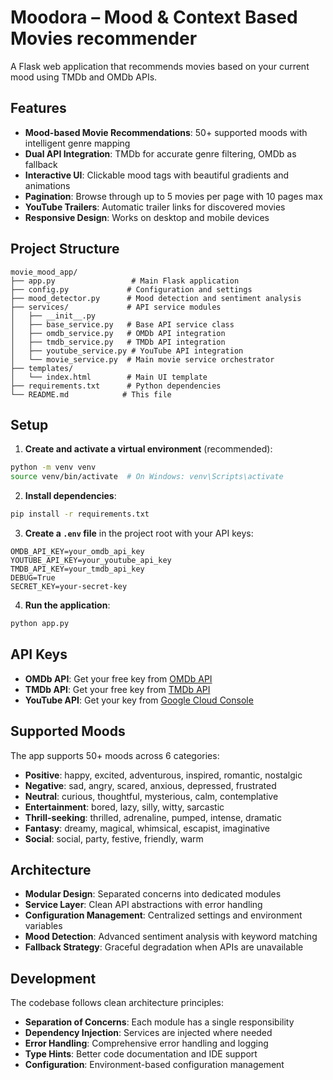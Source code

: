 # Moodora – Mood & Context Based Movies recommender

A Flask web application that recommends movies based on your current mood using TMDb and OMDb APIs.

## Features

- **Mood-based Movie Recommendations**: 50+ supported moods with intelligent genre mapping
- **Dual API Integration**: TMDb for accurate genre filtering, OMDb as fallback
- **Interactive UI**: Clickable mood tags with beautiful gradients and animations
- **Pagination**: Browse through up to 5 movies per page with 10 pages max
- **YouTube Trailers**: Automatic trailer links for discovered movies
- **Responsive Design**: Works on desktop and mobile devices

## Project Structure

```
movie_mood_app/
├── app.py                 # Main Flask application
├── config.py             # Configuration and settings
├── mood_detector.py      # Mood detection and sentiment analysis
├── services/             # API service modules
│   ├── __init__.py
│   ├── base_service.py   # Base API service class
│   ├── omdb_service.py   # OMDb API integration
│   ├── tmdb_service.py   # TMDb API integration
│   ├── youtube_service.py # YouTube API integration
│   └── movie_service.py  # Main movie service orchestrator
├── templates/
│   └── index.html        # Main UI template
├── requirements.txt      # Python dependencies
└── README.md            # This file
```

## Setup

1. **Create and activate a virtual environment** (recommended):
```bash
python -m venv venv
source venv/bin/activate  # On Windows: venv\Scripts\activate
```

2. **Install dependencies**:
```bash
pip install -r requirements.txt
```

3. **Create a `.env` file** in the project root with your API keys:
```env
OMDB_API_KEY=your_omdb_api_key
YOUTUBE_API_KEY=your_youtube_api_key
TMDB_API_KEY=your_tmdb_api_key
DEBUG=True
SECRET_KEY=your-secret-key
```

4. **Run the application**:
```bash
python app.py
```

## API Keys

- **OMDb API**: Get your free key from [OMDb API](http://www.omdbapi.com/apikey.aspx)
- **TMDb API**: Get your free key from [TMDb API](https://www.themoviedb.org/settings/api)
- **YouTube API**: Get your key from [Google Cloud Console](https://console.cloud.google.com/)

## Supported Moods

The app supports 50+ moods across 6 categories:

- **Positive**: happy, excited, adventurous, inspired, romantic, nostalgic
- **Negative**: sad, angry, scared, anxious, depressed, frustrated
- **Neutral**: curious, thoughtful, mysterious, calm, contemplative
- **Entertainment**: bored, lazy, silly, witty, sarcastic
- **Thrill-seeking**: thrilled, adrenaline, pumped, intense, dramatic
- **Fantasy**: dreamy, magical, whimsical, escapist, imaginative
- **Social**: social, party, festive, friendly, warm

## Architecture

- **Modular Design**: Separated concerns into dedicated modules
- **Service Layer**: Clean API abstractions with error handling
- **Configuration Management**: Centralized settings and environment variables
- **Mood Detection**: Advanced sentiment analysis with keyword matching
- **Fallback Strategy**: Graceful degradation when APIs are unavailable

## Development

The codebase follows clean architecture principles:
- **Separation of Concerns**: Each module has a single responsibility
- **Dependency Injection**: Services are injected where needed
- **Error Handling**: Comprehensive error handling and logging
- **Type Hints**: Better code documentation and IDE support
- **Configuration**: Environment-based configuration management
